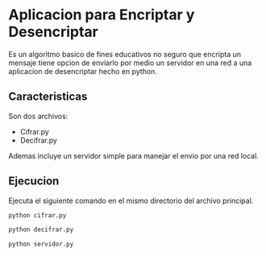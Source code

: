 # Aplicacion para Encriptar y Desencriptar

Es un algoritmo basico de fines educativos no seguro que encripta un mensaje tiene opcion de enviarlo por medio un servidor en una red a una aplicacion de desencriptar hecho en python.

## Caracteristicas

Son dos archivos:
- Cifrar.py
- Decifrar.py

Ademas incluye un servidor simple para manejar el envio por una red local.

## Ejecucion

Ejecuta el siguiente comando en el mismo directorio del archivo principal.

```sh
python cifrar.py
```

```sh
python decifrar.py
```


```sh
python servidor.py
```
